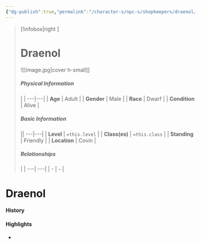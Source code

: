 ```yaml
---
{"dg-publish":true,"permalink":"/character-s/npc-s/shopkeepers/draenol/","noteIcon":""}
---
```


>[!infobox|right ]
># **Draenol**
>![[image.jpg\|cover h-small]]
>##### **Physical Information**
>| | 
>---|---|
>| **Age** | Adult |
>| **Gender** | Male |
>| **Race** | Dwarf |
>| **Condition** | Alive |
>##### **Basic Information**
>||
>---|---|
>| **Level** | `=this.level` |
>| **Class(es)** | `=this.class` |
>| **Standing** | Friendly |
>| **Location** | Covin |
>##### **Relationships**
>| |
>---| ---|
>| - | *-* |

# Draenol
#### History



#### Highlights
- 